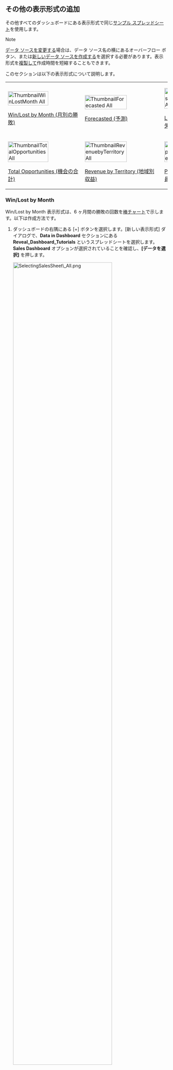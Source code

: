 ## その他の表示形式の追加

その他すべてのダッシュボードにある表示形式で同じ[サンプル スプレッドシート](http://download.infragistics.com/reportplus/help/samples/Reveal_Dashboard_Tutorials.xlsx)を使用します。

>[!NOTE]
>[データ ソースを変更する](../../../jp/datasources/changing-data-source-visualization.html)場合は、データ ソース名の横にあるオーバーフロー ボタン、または[新しいデータ ソースを作成する](~/jp/datasources/overview.md)を選択する必要があります。表示形式を[複製して](~/jp/data-visualizations/reusing-visualizations.md)作成時間を短縮することもできます。

このセクションは以下の表示形式について説明します。

<table>
<colgroup>
<col style="width: 25%" />
<col style="width: 25%" />
<col style="width: 25%" />
<col style="width: 25%" />
</colgroup>
<tbody>
<tr class="odd">
<td><p><img src="images/ThumbnailWinLostMonth_All.png" alt="ThumbnailWinLostMonth All" width="75%" /><br />
</p>
<p><a href="#win-lost-by-month">Win/Lost by Month (月別の勝敗)</a><br />
</p></td>
<td><p><img src="images/ThumbnailForecasted_All.png" alt="ThumbnailForecasted All" width="75%" /><br />
</p>
<p><a href="#forecasted">Forecasted (予測)</a><br />
</p></td>
<td><p><img src="images/ThumbnailLostOpportunities_All.png" alt="ThumbnailLostOpportunities All" width="75%" /><br />
</p>
<p><a href="#lost-opportunities">Lost Opportunities (機会損失)</a><br />
</p></td>
<td><p><img src="images/ThumbnailPipelinebyTerritory_All.png" alt="ThumbnailPipelinebyTerritory All" width="75%" /><br />
</p>
<p><a href="#pipeline-by-territory">Pipeline by Territory (地域別パイプライン)</a><br />
</p></td>
</tr>
<tr class="even">
<td><p><img src="images/ThumbnailTotalOpportunities_All.png" alt="ThumbnailTotalOpportunities All" width="75%" /><br />
</p>
<p><a href="#total-opportunities">Total Opportunities (機会の合計)</a><br />
</p></td>
<td><p><img src="images/ThumbnailRevenuebyTerritory_All.png" alt="ThumbnailRevenuebyTerritory All" width="75%" /><br />
</p>
<p><a href="#revenue-by-territory">Revenue by Territory (地域別収益)</a><br />
</p></td>
<td><p><img src="images/ThumbnailPipelineEmployee_All.png" alt="ThumbnailPipelineEmployee All" width="75%" /><br />
</p>
<p><a href="#pipeline-per-employee">Pipeline per Employee (従業員あたりのパイプライン)</a><br />
</p></td>
<td><p><img src="images/ThumbnailSalesbyProduct_All.png" alt="ThumbnailSalesbyProduct All" width="75%" /><br />
</p>
<p><a href="#sales-by-product">Sales by Product (製品別売上高)</a><br />
</p></td>
</tr>
</tbody>
</table>

<a name='win-lost-by-month'></a>
### Win/Lost by Month

Win/Lost by Month 表示形式は、6 ヶ月間の勝敗の回数を[棒チャート](~/jp/visualization-tutorials/simple-charts.html)で示します。以下は作成方法です。

1.  ダッシュボードの右隅にある [+] ボタンを選択します。[新しい表示形式] ダイアログで、**Data in Dashboard** セクションにある **Reveal\_Dashboard\_Tutorials** というスプレッドシートを選択します。**Sales Dashboard** オプションが選択されていることを確認し、**[データを選択]** を押します。

    <img src="images/SelectingSalesSheet_All.png" alt="SelectingSalesSheet\_All.png" width="80%"/>



2.  トップ バーのグリッド アイコンを選択し、**表示形式ピッカーを開き**、柱状チャートを選択します。
 
    <img src="images/SelectColumnChart_All.png" alt="SelectColumnChart\_All" width="80%"/>



3.  データ エディターで、**Date** フィールドを [ラベル] に、**Win** と **Loss** フィールドを [値] にドラッグアンドドロップします。

    <img src="images/DragDropSalesWinLossMonth_All.png" alt="DragDropSalesWinLossMonth\_All" width="50%"/>



4.  この表示形式で表示されるデータは、**月別**です。この形式にするには、ラベル プレース ホルダーで **[日付]** を選択し、**[日付の集計]** を **[月]** に変更します。

    <img src="images/SalesWinLostByMonthDateAggregation_All.png" alt="SalesWinLostByMonthDateAggregation\_All" width="80%"/>

    次に、**[フィールドの更新]** を選択します。



5.  表示形式で 6 ヶ月の期間を表示するには、フィルターを追加する必要があります。
    これを行うには、**Date** をデータ フィルターにドロップし、表示形式フィルター メニューにアクセスするために、それを選択します。その中で、**[フィルター タイプ]** の **[ルールでフィルター]** を選択します。

    <img src="images/FilterbyRuleSalesWinLost_All.png" alt="FilterbyRuleSalesWinLost\_All" width="80%"/>

    次に、**[ルール]** の **[カスタム日付範囲]** を選択し、以下のカスタム範囲を入力します。

    <img src="images/SalesCustomDateRange_All.png" alt="SalesCustomDateRange\_All" width="80%"/>

    この後、**[フィールドの更新]** を選択します。



6.  **表示形式のタイトルを Win/Lost by Month に変更する**ため、Sales Dashboard の横にある**鉛筆アイコンを選択します**。完了したら、右上の**ティック アイコン**を選択し、ダッシュボード エディターに戻ります。

<a name='forecasted'></a>
### Forecasted

Forecasted 表示形式は、6 ヶ月間の予測を[棒チャート](~/jp/visualization-tutorials/simple-charts.html)で表示します。以下は作成方法です。

1.  ダッシュボードの右隅にある [+] ボタンを選択します。[新しい表示形式] ダイアログで、**Data in Dashboard** セクションにある **Reveal\_Dashboard\_Tutorials** というスプレッドシートを選択します。**Sales Dashboard** オプションが選択されていることを確認し、**[データを選択]** を押します。
   
    <img src="images/SelectingSalesSheet_All.png" alt="SelectingSalesSheet\_All.png" width="80%"/>



2.  トップ バーのグリッド アイコンを選択し、**表示形式ピッカーを開き**、棒チャートを選択します。
   
    <img src="images/SelectBarChart_All.png" alt="SelectBarChart\_All" width="80%"/>



3.  データ エディターで、**Date** フィールドを [ラベル] に、**Forecasted** フィールドを [値] にドラッグアンドドロップします。

    <img src="images/DragDropSalesForecasted_All.png" alt="DragDropSalesForecasted\_All" width="50%"/>



4.  この表示形式で表示されるデータは、**月別**です。
    この形式にするには、ラベル プレース ホルダーで **[日付]** を選択し、**[日付の集計]** を **[月]** に変更します。また、**[並べ替え]** を **[降順]** に変更します。

    <img src="images/SalesWinLostByMonthDateAggregation_All.png" alt="SalesWinLostByMonthDateAggregation\_All" width="80%"/>

    次に、**[フィールドの更新]** を選択します。



5.  **Forecasted** フィールドにセールス情報が含まれるため通貨の書式設定にする必要があります。[値] で **Forecasted** フィールドを選択し、以下の変更を適用します。
 
    <img src="images/SalesForecastedFormatting_All.png" alt="SalesForecastedFormatting\_All" width="80%"/>

    a.  **[タイプ]** を **[通貨]** に変更します。

    b.  **[小数桁]** を **[0]** に変更します。
        次に、**[フィールドの更新]** を選択します。



6.  表示形式で 6ヶ月の期間を表示するには、フィルターを追加する必要があります。
    これを行うには、**Date** をデータ フィルターにドロップし、表示形式フィルター メニューにアクセスするために、それを選択します。その中で、**[フィルター タイプ]** の **[ルールでフィルター]** を選択します。

    <img src="images/FilterbyRuleSalesWinLost_All.png" alt="FilterbyRuleSalesWinLost\_All" width="80%"/>

    次に、**[ルール]** の **[カスタム日付範囲]** を選択し、以下のカスタム範囲を入力します。

    <img src="images/SalesCustomDateRange_All.png" alt="SalesCustomDateRange\_All" width="80%"/>

    次に、**[フィールドの更新]** を選択します。



7.  同じ表示形式サンプルの色にあわせるために、**[設定]** セクションに移動し、1 番目の色に変更します。

    <img src="images/SalesForecastedStartColor_All.png" alt="SalesForecastedStartColor\_All" width="80%"/>



8.  **表示形式のタイトルを Forecasted に変更する**ため、Sales Dashboard の横にある**鉛筆アイコンを選択します**。完了したら、右上の**ティック アイコン**を選択し、ダッシュボード エディターに戻ります。

<a name='lost-opportunities'></a>
### Lost Opportunities

Lost Opportunities 表示形式は、[テキスト ゲージ](~/jp/visualization-tutorials/Gauge-Views.html#text-gauge)で機会損失の割合を表示します。以下は作成方法です。

1.  ダッシュボードの右隅にある [+] ボタンを選択します。[新しい表示形式] ダイアログで、**Data in Dashboard** セクションにある **Reveal\_Dashboard\_Tutorials** というスプレッドシートを選択します。**Sales Dashboard** オプションが選択されていることを確認し、**[データを選択]** を選択します。

    <img src="images/SelectingSalesSheet_All.png" alt="SelectingSalesSheet\_All.png" width="80%"/>



2.  トップ バーのグリッド アイコンを選択し、**表示形式ピッカーを開き**、テキスト ゲージを選択します。

    <img src="images/SelectTextGauge_All.png" alt="SelectTextGauge\_All" width="80%"/>



3.  データ エディターで、**Lost Opportunites** フィールドを [値] にドラッグアンドドロップします。

    <img src="images/DragDropSalesLostOpportunities_All.png" alt="DragDropSalesLostOpportunities\_All" width="50%"/>



4.  サンプル ダッシュボードで、機会損失はパーセンテージとして表されます。
    この書式を適用するには、値プレース ホルダーの Lost Opportunies フィールドを選択します。書式設定のメニューで:

    <img src="images/SalesWonOpportFormatting_All.png" alt="SalesWonOpportFormatting\_All" width="80%"/>

    a.  **[タイプ]** を **[パーセント]** に変更します。

    b.  **[小数桁]** を **[0]** に変更します。次に、**[フィールドの更新]** を選択します。

サンプルの黄色のダッシュ インジケーターは、前回と比較して数値が安定していることを表します。このマーカーは、ゲージ設定のバンドの構成で作成します。以下は追加方法です。

1.  表示形式エディターの **[設定]** タブに移動します。

    <img src="images/TutorialsSettingsMenu_All.png" alt="TutorialsSettingsMenu\_All" width="80%"/>



2.  Sales Dashboard のスプレッド シートでは、表示形式がパーセンテージで表されている場合でも、Lost Opportunities は値として 0.56 に相当します。したがって、**[値比較タイプ]** へスクロールし、[数] に設定します。

    <img src="images/TutorialsValueComparisonTypeNumber_All.png" alt="TutorialsValueComparisonTypeNumber\_All" width="50%"/>



3.  **しきい値を設定する**。この場合、バインドは 0.7～5 です。

    <img src="images/SalesChangingBandLostOpps_All.png" alt="SalesChangingBandLostOpps\_All" width="50%"/>



4.  各バンドを選択し、**[色] と [インジケーター] の両方を選択します**。

    <img src="images/SalesChangingBandColorIndicator_All.png" alt="SalesChangingBandColorIndicator\_All" width="50%"/>



5. **表示形式のタイトルを Lost Opportunities に変更する**ため、Sales Dashboard の横にある**鉛筆アイコンを選択します**。完了したら、右上の**ティック アイコン**を選択し、ダッシュボード エディターに戻ります。

<a name='pipeline-by-territory'></a>
### Pipeline by Territory

Pipeline by Territory 表示形式は、[ファンネルチャート](~/jp/visualization-tutorials/simple-charts.html)平均的な販売見込みとそれらの位置を表示します。以下は作成方法です。

1.  ダッシュボードの右隅にある [+] ボタンを選択します。[新しい表示形式] ダイアログで、**Data in Dashboard** セクションにある **Reveal\_Dashboard\_Tutorials** というスプレッドシートを選択します。**Sales Dashboard** オプションが選択されていることを確認し、**[データを選択]** を押します。

    <img src="images/SelectingSalesSheet_All.png" alt="SelectingSalesSheet\_All.png" width="80%"/>



2.  トップ バーのグリッド アイコンを選択し、**表示形式ピッカーを開き**、ファンネルチャートを選択します。

    <img src="images/SelectFunnelChart_All.png" alt="SelectFunnelChart\_All" width="80%"/>



3.  データ エディターで、**Territory** を [ラベル] に、**Pipeline** を [値] にドラッグアンドドロップします。

    <img src="images/DragDropSalesPipelineTerritory_All.png" alt="DragDropSalesPipelineTerritory\_All" width="50%"/>



4.  **Territory** には 4 つの地域しかないため、多くの空の値がありますが、元のデータ ソースの他の列には 1000 を超える値があります。値をフィルタリングするため、**Territory** をデータ フィルターにドラッグアンドドロップします。

    <img src="images/DragDropTerritoryDataFilter_All.png" alt="DragDropTerritoryDataFilter\_All" width="50%"/>

    次に、[地域] を選択し、**[表示形式フィルター]** ダイアログにアクセスします。**[フィルター タイプ]** を **[空値をフィルター]** に変更し、[フィルターの作成] を選択します。

    <img src="images/SalesPipelineTerritoryFilterEmptyValues_All.png" alt="SalesPipelineTerritoryFilterEmptyValues\_All" width="80%"/>



5. **表示形式のタイトルを Pipeline by Territory に変更する**ため、Sales
    Dashboard の横にある**鉛筆アイコンを選択します。** 完了したら、右上の**ティック アイコン**を選択し、ダッシュボード エディターに戻ります。完了したら、右上の**ティック アイコン**を選択し、ダッシュボード エディターに戻ります。

<a name='opportunities'></a>
### Total Opportunities

Total Opportunities 表示形式は、12 か月間の会社の機会が表すによる収益を
[折れ線チャート](~/jp/visualization-tutorials/simple-charts.md)で表示します。以下は作成方法です。

1.  ダッシュボードの右隅にある [+] ボタンを選択します。[新しい表示形式] ダイアログで、**Data in Dashboard** セクションにある **Reveal\_Dashboard\_Tutorials** というスプレッドシートを選択します。**Sales Dashboard** オプションが選択されていることを確認し、**[データを選択]** を押します。

    <img src="images/SelectingSalesSheet_All.png" alt="SelectingSalesSheet\_All.png" width="80%"/>



2.  トップ バーのグリッド アイコンを選択し、**表示形式ピッカーを開き**、折れ線チャートを選択します。

    <img src="images/SelectLineChart_All.png" alt="SelectLineChart\_All" width="80%"/>



3.  データ エディターで、**Date** をラベルに、**Total Opportunities** を [値] にドラッグアンドドロップします。

    <img src="images/DragDropSalesTotalOpportunities_All.png" alt="DragDropSalesTotalOpportunities\_All" width="50%"/>



4.  この表示形式で表示されるデータは、**月別**です。この形式にするには、ラベル プレース ホルダーで **[日付]** を選択し、**[日付の集計]** を **[月]** に変更します。

    <img src="images/SalesWinLostByMonthDateAggregation_All.png" alt="SalesWinLostByMonthDateAggregation\_All" width="80%"/>

    次に、**[フィールドの更新]** を選択します。



5.  **Total Opportunities** フィールドにセールス情報が含まれるため通貨で書式設定する必要があります。[値] の **Total Opportunities** フィールドを選択し、次の変更を適用します。

    <img src="images/SalesForecastedFormatting_All.png" alt="SalesForecastedFormatting\_All" width="80%"/>

    1.  **[タイプ]** を **[通貨]** に変更します。

    2.  **[小数桁]** を **[0]** に変更します。
       
        次に、**[フィールドの更新]** を選択します。



6.  表示形式で 12 ヶ月の期間を表示するには、フィルターを追加する必要があります。
    これを行うには、**Date** をデータ フィルターにドロップし、表示形式フィルター メニューにアクセスするために、それを選択します。その中で、**[フィルター タイプ]** の **[ルールでフィルター]** を選択します。

    <img src="images/FilterbyRuleSalesWinLost_All.png" alt="FilterbyRuleSalesWinLost\_All" width="80%"/>

    次に、**[ルール]** の **[カスタム日付範囲]** を選択し、以下のカスタム範囲を入力します。

    <img src="images/SalesTotalOppsCustomDateRange_All.png" alt="SalesTotalOppsCustomDateRange\_All" width="80%"/>

    次に、**[フィルターの更新]** を選択します。



7.  同じ表示形式サンプルの色にあわせるために、**[設定]** セクションに移動し、9 番目の色に変更します。

    <img src="images/SalesTotalOpportunitiesStartColor_All.png" alt="SalesTotalOpportunitiesStartColor\_All" width="80%"/>



8.  **表示形式のタイトルを Total Opportunities に変更する**ため、Sales Dashboard の横にある**鉛筆アイコンを選択します**。完了したら、右上の**ティック アイコン**を選択し、ダッシュボード エディターに戻ります。

<a name='revenue-by-territory'></a>
### Revenue by Territory

Revenue by Territory 表示形式には、会社の各地域における収益を[円チャート](~/jp/visualization-tutorials/simple-charts.html)で表示されます。以下は作成方法です。

1.  ダッシュボードの右隅にある [+] ボタンを選択します。[新しい表示形式] ダイアログで、**Data in Dashboard** セクションにある **Reveal\_Dashboard\_Tutorials** というスプレッドシートを選択します。**Sales Dashboard** オプションが選択されていることを確認し、**[データを選択]** を押します。

    <img src="images/SelectingSalesSheet_All.png" alt="SelectingSalesSheet\_All.png" width="80%"/>



2.  トップ バーのグリッド アイコンを選択し、**表示形式ピッカーを開き**、円チャートを選択します。

    <img src="images/SelectPieChart_All.png" alt="SelectPieChart\_All" width="80%"/>



3.  データ エディターで、**Territory** を [ラベル] に、**Sales Territory** を [値] にドラッグアンドドロップします。

    <img src="images/DragDropRevenueTerritory_All.png" alt="DragDropRevenueTerritory\_All" width="50%"/>



4.  サンプルの表示形式では、円チャートの開始位置が異なります。
    開始位置を変更するには、表示形式エディターの **[設定]** タブに移動し、**[開始位置]** を **[90°]** に変更します。

    <img src="images/SalesRevenuebyTerritoryStartPosition_All.png" alt="SalesRevenuebyTerritoryStartPosition\_All" width="50%"/>



5.  **表示形式のタイトルを Revenue by Territory に変更する**ため、Sales Dashboard の横にある**鉛筆アイコンを選択します。** 完了したら、右上の**ティック アイコン**を選択し、ダッシュボード エディターに戻ります。

<a name='pipeline-per-employee'></a>
### Pipeline per Employee

Pipeline per Employee 表示形式は、従業員別の上位 10 位までの販売見込みを[柱状チャート](~/jp/visualization-tutorials/simple-charts.html)で示します。以下は作成方法です。

1.  ダッシュボードの右隅にある [+] ボタンを選択します。[新しい表示形式] ダイアログで、**Data in Dashboard** セクションにある **Reveal\_Dashboard\_Tutorials** というスプレッドシートを選択します。**Sales Dashboard** オプションが選択されていることを確認し、**[データを選択]** を押します。

    <img src="images/SelectingSalesSheet_All.png" alt="SelectingSalesSheet\_All.png" width="80%"/>



2.  トップ バーのグリッド アイコンを選択し、**表示形式ピッカーを開き**、柱状チャートを選択します。

    <img src="images/SelectColumnChart_All.png" alt="SelectTextGauge\_All" width="80%"/>



3.  データ エディターで、**Employee** を [ラベル] に、**Pipeline** を [値] にドラッグアンドドロップします。

    <img src="images/DragDropPipelineEmployee_All.png" alt="DragDropPipelineEmployee\_All" width="50%"/>



4.  **Pipeline** の値は売り上げ見込みを参照するため、通貨で書式設定する必要があります。[値] で **Pipeline** フィールドを選択し、次の変更を適用します。

    <img src="images/SalesForecastedFormatting_All.png" alt="SalesForecastedFormatting\_All" width="80%"/>

    1.  **[タイプ]** を **[通貨]** に変更します。

    2.  **[小数桁]** を **[0]** に変更します。
       
        次に、**[フィールドの更新]** を選択します。



5.  この表示形式は 見込み客のトップ 10 を表示するため、フィルターが必要です。
    これを行うには、**[データ フィルターの追加]** を選択し、リストの一番下までスクロールします。集計された **Pipeline** フィールドを選択します。

    <img src="images/SelectPipelineDataEditor_All.png" alt="SelectPipelineDataEditor\_All" width="50%"/>

    次に、**[ルール]** の下の **[トップ アイテム]** を選択し、**10** と入力します。

    <img src="images/SalesPipelineEmployeeTop10_All.png" alt="SalesPipelineEmployeeTop10\_All" width="80%"/>

    [フィルターを作成] を選択し、変更を適用します。



6.  同じ表示形式サンプルの色にあわせるために、**[設定]** セクションに移動し、10 番目の色に変更します。

    <img src="images/SalesPipelineEmployeeStartColor_All.png" alt="SalesPipelineEmployeeStartColor\_All" width="80%"/>



7.  **表示形式のタイトルを Pipeline by Employee に変更する**ため、Sales Dashboard の横にある**鉛筆アイコンを選択します。** 完了したら、右上の**ティック アイコン**を選択し、ダッシュボード エディターに戻ります。

<a name='sales-by-product'></a>
### Sales by Product

Sales by Product 表示形式は、さまざまな会社の製品とそれぞれの売上げの割合を[ドーナツ型チャート](~/jp/visualization-tutorials/simple-charts.html)で表示します。以下は作成方法です。

1.  ダッシュボードの右隅にある [+] ボタンを選択します。[新しい表示形式] ダイアログで、**Data in Dashboard** セクションにある **Reveal\_Dashboard\_Tutorials** というスプレッドシートを選択します。**Sales Dashboard** オプションが選択されていることを確認し、**[データを選択]** を押します。

    <img src="images/SelectingSalesSheet_All.png" alt="SelectingSalesSheet\_All.png" width="80%"/>



2.  トップ バーのグリッド アイコンを選択し、**表示形式ピッカーを開き**、円チャートを選択します。

    <img src="images/SelectDoughnutChart_All.png" alt="SelectFunnelChart\_All" width="80%"/>



3.  データ エディターで、**Product** を [ラベル] に、**Sales Product** を [値] にドラッグアンドドロップします。

    <img src="images/DragDropSalesProduct_All.png" alt="DragDropSalesProduct\_All" width="50%"/>



4.  サンプルの表示形式では、円チャートの開始位置が異なります。開始位置を変更するには、表示形式エディターの **[設定]** タブに移動し、**[開始位置]** を **[90°]** に変更します。

    <img src="images/SalesRevenuebyTerritoryStartPosition_All.png" alt="SalesRevenuebyTerritoryStartPosition\_All" width="50%"/>



5.  **表示形式のタイトルを Pipeline by Employee に変更する**ため、Sales Dashboard の横にある**鉛筆アイコンを選択します**。完了したら、右上の**ティック アイコン**を選択し、ダッシュボード エディターに戻ります。


<style>
.previous {
    text-align: left
}

.next {
    float: right
}

</style>

<a href="applying-theme.md" class="previous">&laquo; 前へ</a>
<a href="saving-dashboard.md" class="next">次へ &raquo;</a>
